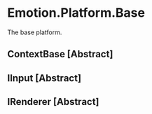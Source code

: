 # Emotion.Platform.Base

The base platform.

## ContextBase [Abstract]

## IInput [Abstract]

## IRenderer [Abstract]